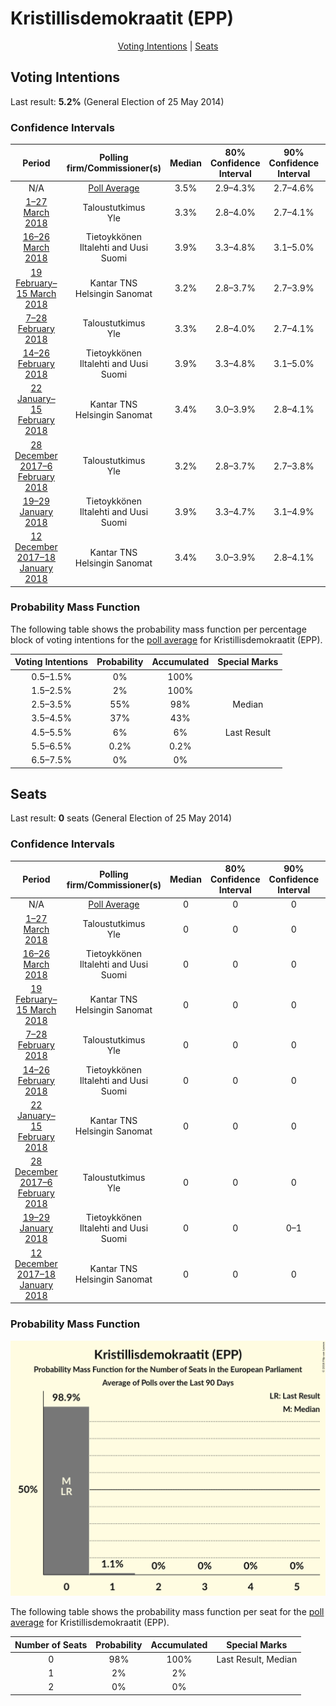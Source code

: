 # Kristillisdemokraatit (EPP)

<p align="center"><a href="#voting-intentions">Voting Intentions</a> | <a href="#seats">Seats</a></p>

## Voting Intentions

Last result: **5.2%** (General Election of 25 May 2014)

### Confidence Intervals

| Period     | Polling firm/Commissioner(s) | Median | 80% Confidence Interval | 90% Confidence Interval | 95% Confidence Interval | 99% Confidence Interval |
|:----------:|:----------------:|:-----------:|:-----------------------:|:-----------------------:|:-----------------------:|:-----------------------:|
| N/A | [Poll Average](average.html) | 3.5% | 2.9–4.3% | 2.7–4.6% | 2.6–4.9% | 2.4–5.4% |
| [1–27 March 2018](2018-03-27-Taloustutkimus.html) | Taloustutkimus <br> Yle | 3.3% | 2.8–4.0% | 2.7–4.1% | 2.5–4.3% | 2.3–4.6% |
| [16–26 March 2018](2018-03-26-Tietoykkönen.html) | Tietoykkönen <br> Iltalehti and Uusi Suomi | 3.9% | 3.3–4.8% | 3.1–5.0% | 2.9–5.2% | 2.7–5.6% |
| [19 February–15 March 2018](2018-03-15-KantarTNS.html) | Kantar TNS <br> Helsingin Sanomat | 3.2% | 2.8–3.7% | 2.7–3.9% | 2.6–4.0% | 2.4–4.2% |
| [7–28 February 2018](2018-02-28-Taloustutkimus.html) | Taloustutkimus <br> Yle | 3.3% | 2.8–4.0% | 2.7–4.1% | 2.6–4.3% | 2.3–4.6% |
| [14–26 February 2018](2018-02-26-Tietoykkönen.html) | Tietoykkönen <br> Iltalehti and Uusi Suomi | 3.9% | 3.3–4.8% | 3.1–5.0% | 3.0–5.2% | 2.7–5.7% |
| [22 January–15 February 2018](2018-02-15-KantarTNS.html) | Kantar TNS <br> Helsingin Sanomat | 3.4% | 3.0–3.9% | 2.8–4.1% | 2.7–4.2% | 2.5–4.5% |
| [28 December 2017–6 February 2018](2018-02-06-Taloustutkimus.html) | Taloustutkimus <br> Yle | 3.2% | 2.8–3.7% | 2.7–3.8% | 2.6–3.9% | 2.4–4.2% |
| [19–29 January 2018](2018-01-29-Tietoykkönen.html) | Tietoykkönen <br> Iltalehti and Uusi Suomi | 3.9% | 3.3–4.7% | 3.1–4.9% | 2.9–5.1% | 2.7–5.6% |
| [12 December 2017–18 January 2018](2018-01-18-KantarTNS.html) | Kantar TNS <br> Helsingin Sanomat | 3.4% | 3.0–3.9% | 2.8–4.1% | 2.7–4.2% | 2.5–4.5% |

### Probability Mass Function

The following table shows the probability mass function per percentage block of voting intentions for the [poll average](average.html) for Kristillisdemokraatit (EPP).

| Voting Intentions | Probability | Accumulated | Special Marks |
|:-----------------:|:-----------:|:-----------:|:-------------:|
| 0.5–1.5% | 0% | 100% |  |
| 1.5–2.5% | 2% | 100% |  |
| 2.5–3.5% | 55% | 98% | Median |
| 3.5–4.5% | 37% | 43% |  |
| 4.5–5.5% | 6% | 6% | Last Result |
| 5.5–6.5% | 0.2% | 0.2% |  |
| 6.5–7.5% | 0% | 0% |  |


## Seats

Last result: **0** seats (General Election of 25 May 2014)

### Confidence Intervals

| Period     | Polling firm/Commissioner(s) | Median | 80% Confidence Interval | 90% Confidence Interval | 95% Confidence Interval | 99% Confidence Interval |
|:----------:|:----------------:|:------:|:-----------------------:|:-----------------------:|:-----------------------:|:-----------------------:|
| N/A | [Poll Average](average.html) | 0 | 0 | 0 | 0 | 0–1 |
| [1–27 March 2018](2018-03-27-Taloustutkimus.html) | Taloustutkimus <br> Yle | 0 | 0 | 0 | 0 | 0 |
| [16–26 March 2018](2018-03-26-Tietoykkönen.html) | Tietoykkönen <br> Iltalehti and Uusi Suomi | 0 | 0 | 0 | 0–1 | 0–1 |
| [19 February–15 March 2018](2018-03-15-KantarTNS.html) | Kantar TNS <br> Helsingin Sanomat | 0 | 0 | 0 | 0 | 0 |
| [7–28 February 2018](2018-02-28-Taloustutkimus.html) | Taloustutkimus <br> Yle | 0 | 0 | 0 | 0 | 0 |
| [14–26 February 2018](2018-02-26-Tietoykkönen.html) | Tietoykkönen <br> Iltalehti and Uusi Suomi | 0 | 0 | 0 | 0–1 | 0–1 |
| [22 January–15 February 2018](2018-02-15-KantarTNS.html) | Kantar TNS <br> Helsingin Sanomat | 0 | 0 | 0 | 0 | 0–1 |
| [28 December 2017–6 February 2018](2018-02-06-Taloustutkimus.html) | Taloustutkimus <br> Yle | 0 | 0 | 0 | 0 | 0 |
| [19–29 January 2018](2018-01-29-Tietoykkönen.html) | Tietoykkönen <br> Iltalehti and Uusi Suomi | 0 | 0 | 0–1 | 0–1 | 0–1 |
| [12 December 2017–18 January 2018](2018-01-18-KantarTNS.html) | Kantar TNS <br> Helsingin Sanomat | 0 | 0 | 0 | 0 | 0 |

### Probability Mass Function

![Graph with seats probability mass function not yet produced](average-seats-pmf-kristillisdemokraatitepp.png "Seats Probability Mass Function")

The following table shows the probability mass function per seat for the [poll average](average.html) for Kristillisdemokraatit (EPP).

| Number of Seats | Probability | Accumulated | Special Marks |
|:---------------:|:-----------:|:-----------:|:-------------:|
| 0 | 98% | 100% | Last Result, Median |
| 1 | 2% | 2% |  |
| 2 | 0% | 0% |  |


